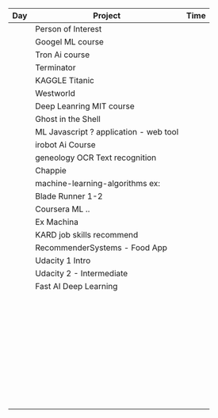 | Day | Project                                | Time |
| --- | -------------------------------------- | ---- |
|     | Person of Interest                     |      |
|     | Googel ML course                       |      |
|     | Tron Ai course                         |      |
|     | Terminator                             |      |
|     | KAGGLE Titanic                         |      |
|     | Westworld                              |      |
|     | Deep Leanring MIT course               |      |
|     | Ghost in the Shell                     |      |
|     | ML Javascript ? application - web tool |      |
|     | irobot Ai Course                       |      |
|     | geneology OCR Text recognition         |      |
|     | Chappie                                |      |
|     | machine-learning-algorithms ex:        |      |
|     | Blade Runner 1-2                       |      |
|     | Coursera ML ..                         |      |
|     | Ex Machina                             |      |
|     | KARD job skills recommend              |      |
|     | RecommenderSystems - Food App          |      |
|     | Udacity 1 Intro                        |      |
|     | Udacity 2 - Intermediate               |      |
|     | Fast AI Deep Learning                  |      |
|     |                                        |      |
|     |                                        |      |
|     |                                        |      |
|     |                                        |      |
|     |                                        |      |
|     |                                        |      |
|     |                                        |      |
|     |                                        |      |
|     |                                        |      |
|     |                                        |      |
|     |                                        |      |
|     |                                        |      |
|     |                                        |      |
|     |                                        |      |
|     |                                        |      |
|     |                                        |      |
|     |                                        |      |
|     |                                        |      |
|     |                                        |      |
|     |                                        |      |
|     |                                        |      |
|     |                                        |      |
|     |                                        |      |
|     |                                        |      |
|     |                                        |      |
|     |                                        |      |
|     |                                        |      |
|     |                                        |      |
|     |                                        |      |
|     |                                        |      |
|     |                                        |      |
|     |                                        |      |
|     |                                        |      |
|     |                                        |      |
|     |                                        |      |
|     |                                        |      |
|     |                                        |      |
|     |                                        |      |
|     |                                        |      |
